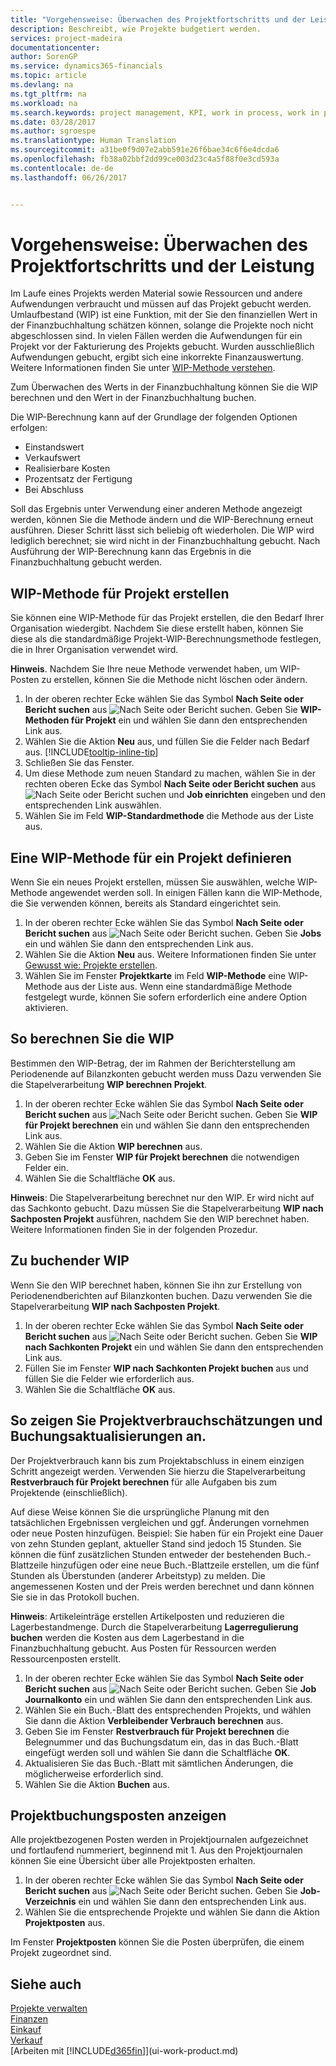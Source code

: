 ```yaml
---
title: "Vorgehensweise: Überwachen des Projektfortschritts und der Leistung| Microsoft Docs"
description: Beschreibt, wie Projekte budgetiert werden.
services: project-madeira
documentationcenter: 
author: SorenGP
ms.service: dynamics365-financials
ms.topic: article
ms.devlang: na
ms.tgt_pltfrm: na
ms.workload: na
ms.search.keywords: project management, KPI, work in process, work in progress
ms.date: 03/28/2017
ms.author: sgroespe
ms.translationtype: Human Translation
ms.sourcegitcommit: a31be0f9d07e2abb591e26f6bae34c6f6e4dcda6
ms.openlocfilehash: fb38a02bbf2dd99ce003d23c4a5f88f0e3cd593a
ms.contentlocale: de-de
ms.lasthandoff: 06/26/2017


---
```

# Vorgehensweise: Überwachen des Projektfortschritts und der Leistung
<a id="how-to-monitor-job-progress-and-performance" class="xliff"></a>
Im Laufe eines Projekts werden Material sowie Ressourcen und andere Aufwendungen verbraucht und müssen auf das Projekt gebucht werden. Umlaufbestand (WIP) ist eine Funktion, mit der Sie den finanziellen Wert in der Finanzbuchhaltung schätzen können, solange die Projekte noch nicht abgeschlossen sind. In vielen Fällen werden die Aufwendungen für ein Projekt vor der Fakturierung des Projekts gebucht. Wurden ausschließlich Aufwendungen gebucht, ergibt sich eine inkorrekte Finanzauswertung. Weitere Informationen finden Sie unter [WIP-Methode verstehen](projects-understanding-wip.md).

Zum Überwachen des Werts in der Finanzbuchhaltung können Sie die WIP berechnen und den Wert in der Finanzbuchhaltung buchen.

Die WIP-Berechnung kann auf der Grundlage der folgenden Optionen erfolgen:

* Einstandswert
* Verkaufswert
* Realisierbare Kosten
* Prozentsatz der Fertigung
* Bei Abschluss

Soll das Ergebnis unter Verwendung einer anderen Methode angezeigt werden, können Sie die Methode ändern und die WIP-Berechnung erneut ausführen. Dieser Schritt lässt sich beliebig oft wiederholen. Die WIP wird lediglich berechnet; sie wird nicht in der Finanzbuchhaltung gebucht. Nach Ausführung der WIP-Berechnung kann das Ergebnis in die Finanzbuchhaltung gebucht werden.

## WIP-Methode für Projekt erstellen
<a id="to-create-a-job-wip-method" class="xliff"></a>
Sie können eine WIP-Methode für das Projekt erstellen, die den Bedarf Ihrer Organisation wiedergibt. Nachdem Sie diese erstellt haben, können Sie diese als die standardmäßige Projekt-WIP-Berechnungsmethode festlegen, die in Ihrer Organisation verwendet wird.  

**Hinweis**. Nachdem Sie Ihre neue Methode verwendet haben, um WIP-Posten zu erstellen, können Sie die Methode nicht löschen oder ändern.  

1. In der oberen rechter Ecke wählen Sie das Symbol **Nach Seite oder Bericht suchen** aus ![Nach Seite oder Bericht suchen](media/ui-search/search_small.png "Symbol nach Seite oder Bericht suchen"). Geben Sie **WIP-Methoden für Projekt** ein und wählen Sie dann den entsprechenden Link aus.  
2. Wählen Sie die Aktion **Neu** aus, und füllen Sie die Felder nach Bedarf aus. [!INCLUDE[tooltip-inline-tip](includes/tooltip-inline-tip_md.md)]  
3. Schließen Sie das Fenster.   
4. Um diese Methode zum neuen Standard zu machen, wählen Sie in der rechten oberen Ecke das Symbol **Nach Seite oder Bericht suchen** aus ![Nach Seite oder Bericht suchen](media/ui-search/search_small.png "Nach Seite oder Bericht suchen") und **Job einrichten** eingeben und den entsprechenden Link auswählen.  
5. Wählen Sie im Feld **WIP-Standardmethode** die Methode aus der Liste aus.

## Eine WIP-Methode für ein Projekt definieren
<a id="to-define-a-wip-method-for-a-job" class="xliff"></a>
Wenn Sie ein neues Projekt erstellen, müssen Sie auswählen, welche WIP-Methode angewendet werden soll. In einigen Fällen kann die WIP-Methode, die Sie verwenden können, bereits als Standard eingerichtet sein.

1. In der oberen rechter Ecke wählen Sie das Symbol **Nach Seite oder Bericht suchen** aus ![Nach Seite oder Bericht suchen](media/ui-search/search_small.png "Symbol nach Seite oder Bericht suchen"). Geben Sie **Jobs** ein und wählen Sie dann den entsprechenden Link aus.
2. Wählen Sie die Aktion **Neu** aus. Weitere Informationen finden Sie unter [Gewusst wie: Projekte erstellen](projects-how-create-jobs.md).  
3. Wählen Sie im Fenster **Projektkarte** im Feld **WIP-Methode** eine WIP-Methode aus der Liste aus. Wenn eine standardmäßige Methode festgelegt wurde, können Sie sofern erforderlich eine andere Option aktivieren.  

## So berechnen Sie die WIP
<a id="to-calculate-wip" class="xliff"></a>
Bestimmen den WIP-Betrag, der im Rahmen der Berichterstellung am Periodenende auf Bilanzkonten gebucht werden muss Dazu verwenden Sie die Stapelverarbeitung **WIP berechnen Projekt**.  

1. In der oberen rechter Ecke wählen Sie das Symbol **Nach Seite oder Bericht suchen** aus ![Nach Seite oder Bericht suchen](media/ui-search/search_small.png "Symbol nach Seite oder Bericht suchen"). Geben Sie **WIP für Projekt berechnen** ein und wählen Sie dann den entsprechenden Link aus.  
2. Wählen Sie die Aktion **WIP berechnen** aus.
3. Geben Sie im Fenster **WIP für Projekt berechnen** die notwendigen Felder ein.
4. Wählen Sie die Schaltfläche **OK** aus.  

**Hinweis**: Die Stapelverarbeitung berechnet nur den WIP. Er wird nicht auf das Sachkonto gebucht. Dazu müssen Sie die Stapelverarbeitung **WIP nach Sachposten Projekt** ausführen, nachdem Sie den WIP berechnet haben. Weitere Informationen finden Sie in der folgenden Prozedur.

## Zu buchender WIP
<a id="to-post-wip" class="xliff"></a>
Wenn Sie den WIP berechnet haben, können Sie ihn zur Erstellung von Periodenendberichten auf Bilanzkonten buchen. Dazu verwenden Sie die Stapelverarbeitung **WIP nach Sachposten Projekt**.

1. In der oberen rechter Ecke wählen Sie das Symbol **Nach Seite oder Bericht suchen** aus ![Nach Seite oder Bericht suchen](media/ui-search/search_small.png "Symbol nach Seite oder Bericht suchen"). Geben Sie **WIP nach Sachkonten Projekt** ein und wählen Sie dann den entsprechenden Link aus.  
2. Füllen Sie im Fenster **WIP nach Sachkonten Projekt buchen** aus und füllen Sie die Felder wie erforderlich aus.  
3. Wählen Sie die Schaltfläche **OK** aus.

## So zeigen Sie Projektverbrauchschätzungen und Buchungsaktualisierungen an.
<a id="to-view-job-usage-estimates-and-post-updates" class="xliff"></a>
Der Projektverbrauch kann bis zum Projektabschluss in einem einzigen Schritt angezeigt werden. Verwenden Sie hierzu die Stapelverarbeitung **Restverbrauch für Projekt berechnen** für alle Aufgaben bis zum Projektende (einschließlich).  

Auf diese Weise können Sie die ursprüngliche Planung mit den tatsächlichen Ergebnissen vergleichen und ggf. Änderungen vornehmen oder neue Posten hinzufügen. Beispiel: Sie haben für ein Projekt eine Dauer von zehn Stunden geplant, aktueller Stand sind jedoch 15 Stunden. Sie können die fünf zusätzlichen Stunden entweder der bestehenden Buch.-Blattzeile hinzufügen oder eine neue Buch.-Blattzeile erstellen, um die fünf Stunden als Überstunden (anderer Arbeitstyp) zu melden. Die angemessenen Kosten und der Preis werden berechnet und dann können Sie sie in das Protokoll buchen.  

**Hinweis**: Artikeleinträge erstellen Artikelposten und reduzieren die Lagerbestandmenge. Durch die Stapelverarbeitung **Lagerregulierung buchen** werden die Kosten aus dem Lagerbestand in die Finanzbuchhaltung gebucht. Aus Posten für Ressourcen werden Ressourcenposten erstellt.  

1. In der oberen rechter Ecke wählen Sie das Symbol **Nach Seite oder Bericht suchen** aus ![Nach Seite oder Bericht suchen](media/ui-search/search_small.png "Symbol nach Seite oder Bericht suchen"). Geben Sie **Job Journalkonto** ein und wählen Sie dann den entsprechenden Link aus.  
2. Wählen Sie ein Buch.-Blatt des entsprechenden Projekts, und wählen Sie dann die Aktion **Verbleibender Verbrauch berechnen** aus.  
3. Geben Sie im Fenster **Restverbrauch für Projekt berechnen** die Belegnummer und das Buchungsdatum ein, das in das Buch.-Blatt eingefügt werden soll und wählen Sie dann die Schaltfläche **OK**.  
4. Aktualisieren Sie das Buch.-Blatt mit sämtlichen Änderungen, die möglicherweise erforderlich sind.  
5. Wählen Sie die Aktion **Buchen** aus.

## Projektbuchungsposten anzeigen
<a id="to-view-job-ledger-entries" class="xliff"></a>
Alle projektbezogenen Posten werden in Projektjournalen aufgezeichnet und fortlaufend nummeriert, beginnend mit 1. Aus den Projektjournalen können Sie eine Übersicht über alle Projektposten erhalten.    

1. In der oberen rechter Ecke wählen Sie das Symbol **Nach Seite oder Bericht suchen** aus ![Nach Seite oder Bericht suchen](media/ui-search/search_small.png "Symbol nach Seite oder Bericht suchen"). Geben Sie **Job-Verzeichnis** ein und wählen Sie dann den entsprechenden Link aus.
2. Wählen Sie die entsprechende Projekte und wählen Sie dann die Aktion **Projektposten** aus.

Im Fenster **Projektposten** können Sie die Posten überprüfen, die einem Projekt zugeordnet sind.  

## Siehe auch
<a id="see-also" class="xliff"></a>
[Projekte verwalten](projects-manage-projects.md)  
[Finanzen](finance.md)  
[Einkauf](purchasing-manage-purchasing.md)         
[Verkauf](sales-manage-sales.md)      
[Arbeiten mit [!INCLUDE[d365fin](includes/d365fin_md.md)]](ui-work-product.md)  

